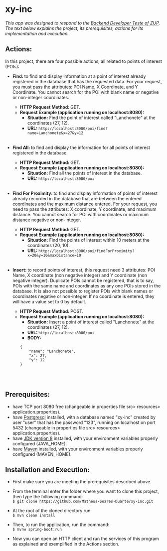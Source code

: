 # xy-inc
<i>This app was designed to respond to the [Backend Developer Teste of ZUP](https://github.com/ZupIT/zup-test/tree/master/backend/pleno). The text below explains the project, its prerequisites, actions for its implementation and execution.</i> <br>


## Actions:
In this project, there are four possible actions, all related to points of interest (POIs): <br>

* <b> Find: </b> to find and display information at a point of interest already registered in the database that has the requested data. For your request, you must pass the attributes: POI Name, X Coordinate, and Y Coordinate. You cannot search for the POI with blank name or negative or non-integer coordinates.
  * <b>HTTP Request Method: </b> GET.
  * <b>Request Example (application running on localhost:8080):</b> <br>
    * <b>Situation:</b> Find the point of interest called "Lanchonete" at the coordinates (27, 12). <br>
    * <b>URL: </b> ``` http://localhost:8080/poi/find?name=Lanchonete&x=27&y=12 ``` <br><br>
    
* <b> Find All: </b> to find and display the information for all points of interest registered in the database.
  * <b>HTTP Request Method: </b> GET.
  * <b>Request Example (application running on localhost:8080):</b> <br>
    * <b>Situation:</b> Find all the points of interest in the database. <br>
    * <b>URL: </b> ``` http://localhost:8080/poi ``` <br><br>

* <b> Find For Proximity: </b> to find and display information of points of interest already recorded in the database that are between the entered coordinates and the maximum distance entered. For your request, you need to pass the attributes: X coordinate, Y coordinate, and maximum distance. You cannot search for POI with coordinates or maximum distance negative or non-integer.
  * <b>HTTP Request Method: </b> GET.
  * <b>Request Example (application running on localhost:8080):</b> <br>
    * <b>Situation:</b> Find the points of interest within 10 meters at the coordinates (20, 10). <br>
    * <b>URL: </b> ``` http://localhost:8080/poi/findForProximity?x=20&y=10&maxDistance=10 ``` <br><br>

* <b> Insert: </b> to record points of interest, this request need 3 attributes: POI Name, X coordinate (non negative integer) and Y coordinate (non negative integer). Duplicate POIs cannot be registered, that is to say, POIs with the same name and coordinates as any one POIs stored in the database. It is also not possible to register POIs with blank names or coordinates negative or non-integer. If no coordinate is entered, they will have a value set to 0 by default.
  * <b>HTTP Request Method: </b> POST.
  * <b>Request Example (application running on localhost:8080):</b> <br>
    * <b>Situation:</b> Insert a point of interest called "Lanchonete" at the coordinates (27, 12). <br>
    * <b>URL: </b> ``` http://localhost:8080/poi ``` <br>
    * <b>BODY: </b> 
    ``` 
    {
        "name": "Lanchonete",
        "x": 27,
        "y": 12
    }
    ``` 
    <br><br>


## Prerequisites:

* have TCP port 8080 free (changeable in properties file src> resources> application.properties). <br>
* have [Postgresql](https://www.postgresql.org/download/) installed, with a database named "xy-inc" created by user "user" that has the password "123", running on localhost on port 5432 (changeable in properties file src> resources> application.properties). <br>
* have [JDK version 8](https://www.oracle.com/technetwork/java/javase/downloads/jdk8-downloads-2133151.html) installed, with your environment variables properly configured (JAVA_HOME). <br>
* have [Maven](https://maven.apache.org/download.cgi) installed, with your environment variables properly configured (MAVEN_HOME). <br>


## Installation and Execution:

* First make sure you are meeting the prerequisites described above. <br>

* From the terminal enter the folder where you want to clone this project, then type the following command: <br>
  ``` $ git clone https://github.com/Matheus-Soares-Duarte/xy-inc.git ``` <br>
  
* At the root of the cloned directory run: <br>
  ``` $ mvn clean install ``` <br>

* Then, to run the application, run the command: <br>
  ``` $ mvnw spring-boot:run ``` <br>

* Now you can open an HTTP client and run the services of this program as explained and exemplified in the Actions section. <br>
